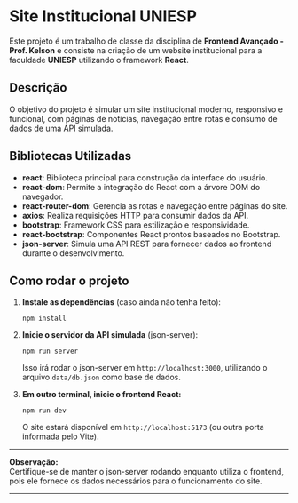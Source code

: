 # Site Institucional UNIESP

Este projeto é um trabalho de classe da disciplina de **Frontend Avançado - Prof. Kelson** e consiste na criação de um website institucional para a faculdade **UNIESP** utilizando o framework **React**.

## Descrição

O objetivo do projeto é simular um site institucional moderno, responsivo e funcional, com páginas de notícias, navegação entre rotas e consumo de dados de uma API simulada.

## Bibliotecas Utilizadas

- **react**: Biblioteca principal para construção da interface do usuário.
- **react-dom**: Permite a integração do React com a árvore DOM do navegador.
- **react-router-dom**: Gerencia as rotas e navegação entre páginas do site.
- **axios**: Realiza requisições HTTP para consumir dados da API.
- **bootstrap**: Framework CSS para estilização e responsividade.
- **react-bootstrap**: Componentes React prontos baseados no Bootstrap.
- **json-server**: Simula uma API REST para fornecer dados ao frontend durante o desenvolvimento.

## Como rodar o projeto

1. **Instale as dependências** (caso ainda não tenha feito):

   ```
   npm install
   ```

2. **Inicie o servidor da API simulada** (json-server):

   ```
   npm run server
   ```

   Isso irá rodar o json-server em `http://localhost:3000`, utilizando o arquivo `data/db.json` como base de dados.

3. **Em outro terminal, inicie o frontend React:**

   ```
   npm run dev
   ```

   O site estará disponível em `http://localhost:5173` (ou outra porta informada pelo Vite).

---

**Observação:**  
Certifique-se de manter o json-server rodando enquanto utiliza o frontend, pois ele fornece os dados necessários para o funcionamento do site.

---